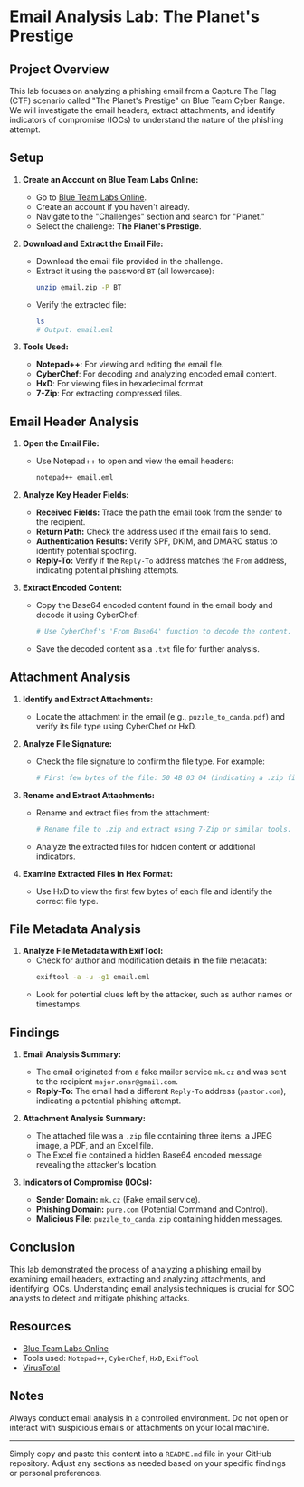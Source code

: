 # Email Analysis Lab: The Planet's Prestige

## Project Overview

This lab focuses on analyzing a phishing email from a Capture The Flag (CTF) scenario called "The Planet's Prestige" on Blue Team Cyber Range. We will investigate the email headers, extract attachments, and identify indicators of compromise (IOCs) to understand the nature of the phishing attempt.

## Setup

1. **Create an Account on Blue Team Labs Online:**
   - Go to [Blue Team Labs Online](https://blueteamlabs.online).
   - Create an account if you haven't already.
   - Navigate to the "Challenges" section and search for "Planet."
   - Select the challenge: **The Planet's Prestige**.

2. **Download and Extract the Email File:**
   - Download the email file provided in the challenge.
   - Extract it using the password `BT` (all lowercase):
     ```bash
     unzip email.zip -P BT
     ```
   - Verify the extracted file:
     ```bash
     ls
     # Output: email.eml
     ```

3. **Tools Used:**
   - **Notepad++**: For viewing and editing the email file.
   - **CyberChef**: For decoding and analyzing encoded email content.
   - **HxD**: For viewing files in hexadecimal format.
   - **7-Zip**: For extracting compressed files.

## Email Header Analysis

1. **Open the Email File:**
   - Use Notepad++ to open and view the email headers:
     ```bash
     notepad++ email.eml
     ```

2. **Analyze Key Header Fields:**
   - **Received Fields:** Trace the path the email took from the sender to the recipient.
   - **Return Path:** Check the address used if the email fails to send.
   - **Authentication Results:** Verify SPF, DKIM, and DMARC status to identify potential spoofing.
   - **Reply-To:** Verify if the `Reply-To` address matches the `From` address, indicating potential phishing attempts.

3. **Extract Encoded Content:**
   - Copy the Base64 encoded content found in the email body and decode it using CyberChef:
     ```bash
     # Use CyberChef's 'From Base64' function to decode the content.
     ```
   - Save the decoded content as a `.txt` file for further analysis.

## Attachment Analysis

1. **Identify and Extract Attachments:**
   - Locate the attachment in the email (e.g., `puzzle_to_canda.pdf`) and verify its file type using CyberChef or HxD.

2. **Analyze File Signature:**
   - Check the file signature to confirm the file type. For example:
     ```bash
     # First few bytes of the file: 50 4B 03 04 (indicating a .zip file)
     ```

3. **Rename and Extract Attachments:**
   - Rename and extract files from the attachment:
     ```bash
     # Rename file to .zip and extract using 7-Zip or similar tools.
     ```
   - Analyze the extracted files for hidden content or additional indicators.

4. **Examine Extracted Files in Hex Format:**
   - Use HxD to view the first few bytes of each file and identify the correct file type.

## File Metadata Analysis

1. **Analyze File Metadata with ExifTool:**
   - Check for author and modification details in the file metadata:
     ```bash
     exiftool -a -u -g1 email.eml
     ```
   - Look for potential clues left by the attacker, such as author names or timestamps.

## Findings

1. **Email Analysis Summary:**
   - The email originated from a fake mailer service `mk.cz` and was sent to the recipient `major.onar@gmail.com`.
   - **Reply-To:** The email had a different `Reply-To` address (`pastor.com`), indicating a potential phishing attempt.

2. **Attachment Analysis Summary:**
   - The attached file was a `.zip` file containing three items: a JPEG image, a PDF, and an Excel file.
   - The Excel file contained a hidden Base64 encoded message revealing the attacker's location.

3. **Indicators of Compromise (IOCs):**
   - **Sender Domain:** `mk.cz` (Fake email service).
   - **Phishing Domain:** `pure.com` (Potential Command and Control).
   - **Malicious File:** `puzzle_to_canda.zip` containing hidden messages.

## Conclusion

This lab demonstrated the process of analyzing a phishing email by examining email headers, extracting and analyzing attachments, and identifying IOCs. Understanding email analysis techniques is crucial for SOC analysts to detect and mitigate phishing attacks.

## Resources

- [Blue Team Labs Online](https://blueteamlabs.online)
- Tools used: `Notepad++`, `CyberChef`, `HxD`, `ExifTool`
- [VirusTotal](https://www.virustotal.com)

## Notes

Always conduct email analysis in a controlled environment. Do not open or interact with suspicious emails or attachments on your local machine.

---

Simply copy and paste this content into a `README.md` file in your GitHub repository. Adjust any sections as needed based on your specific findings or personal preferences.
